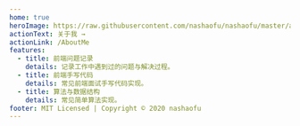 ```yaml
---
home: true
heroImage: https://raw.githubusercontent.com/nashaofu/nashaofu/master/avatar.svg
actionText: 关于我 →
actionLink: /AboutMe
features:
  - title: 前端问题记录
    details: 记录工作中遇到过的问题与解决过程。
  - title: 前端手写代码
    details: 常见前端面试手写代码实现。
  - title: 算法与数据结构
    details: 常见简单算法实现。
footer: MIT Licensed | Copyright © 2020 nashaofu
---
```

